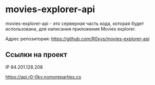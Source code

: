 # movies-explorer-api

movies-explorer-api - это серверная часть кода, которая будет использована, для написания приложения Movies explorer.

Адрес репозитория: https://github.com/R0xys/movies-explorer-api

## Ссылки на проект

IP 84.201.128.208

https://api.r0-0ky.nomoreparties.co
